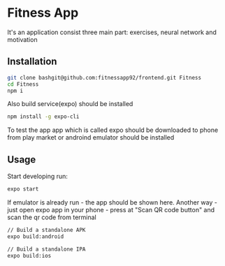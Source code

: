# Fitness App

It's an application consist three main part: exercises, neural network and motivation 

## Installation
```bash
git clone bashgit@github.com:fitnessapp92/frontend.git Fitness
cd Fitness
npm i
```
Also build service(expo) should be installed

```bash
npm install -g expo-cli
```
To test the app app which is called expo should be downloaded to phone from play market or androind emulator should be installed 

## Usage
Start developing run:

```bash
expo start 
```
If emulator is already run - the app should be shown here. Another way - just open expo app in your phone - press at "Scan QR code button" and scan the qr code from terminal

```bash
// Build a standalone APK
expo build:android  

// Build a standalone IPA 
expo build:ios
```